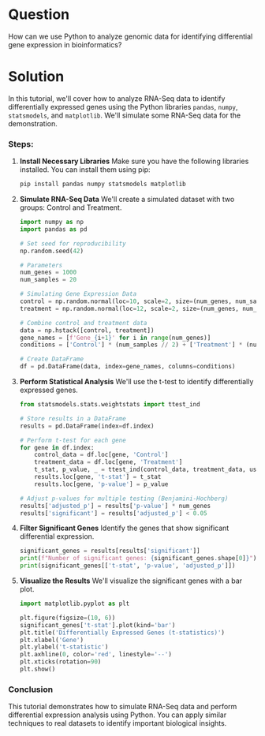 # Question
How can we use Python to analyze genomic data for identifying differential gene expression in bioinformatics?

# Solution

In this tutorial, we'll cover how to analyze RNA-Seq data to identify differentially expressed genes using the Python libraries `pandas`, `numpy`, `statsmodels`, and `matplotlib`. We'll simulate some RNA-Seq data for the demonstration.

### Steps:

1. **Install Necessary Libraries**
   Make sure you have the following libraries installed. You can install them using pip:

   ```bash
   pip install pandas numpy statsmodels matplotlib
   ```

2. **Simulate RNA-Seq Data**
   We'll create a simulated dataset with two groups: Control and Treatment.

   ```python
   import numpy as np
   import pandas as pd

   # Set seed for reproducibility
   np.random.seed(42)

   # Parameters
   num_genes = 1000
   num_samples = 20

   # Simulating Gene Expression Data
   control = np.random.normal(loc=10, scale=2, size=(num_genes, num_samples // 2))
   treatment = np.random.normal(loc=12, scale=2, size=(num_genes, num_samples // 2))

   # Combine control and treatment data
   data = np.hstack([control, treatment])
   gene_names = [f'Gene_{i+1}' for i in range(num_genes)]
   conditions = ['Control'] * (num_samples // 2) + ['Treatment'] * (num_samples // 2)

   # Create DataFrame
   df = pd.DataFrame(data, index=gene_names, columns=conditions)
   ```

3. **Perform Statistical Analysis**
   We'll use the t-test to identify differentially expressed genes.

   ```python
   from statsmodels.stats.weightstats import ttest_ind

   # Store results in a DataFrame
   results = pd.DataFrame(index=df.index)

   # Perform t-test for each gene
   for gene in df.index:
       control_data = df.loc[gene, 'Control']
       treatment_data = df.loc[gene, 'Treatment']
       t_stat, p_value, _ = ttest_ind(control_data, treatment_data, usevar='pooled')
       results.loc[gene, 't-stat'] = t_stat
       results.loc[gene, 'p-value'] = p_value

   # Adjust p-values for multiple testing (Benjamini-Hochberg)
   results['adjusted_p'] = results['p-value'] * num_genes
   results['significant'] = results['adjusted_p'] < 0.05
   ```

4. **Filter Significant Genes**
   Identify the genes that show significant differential expression.

   ```python
   significant_genes = results[results['significant']]
   print(f"Number of significant genes: {significant_genes.shape[0]}")
   print(significant_genes[['t-stat', 'p-value', 'adjusted_p']])
   ```

5. **Visualize the Results**
   We'll visualize the significant genes with a bar plot.

   ```python
   import matplotlib.pyplot as plt

   plt.figure(figsize=(10, 6))
   significant_genes['t-stat'].plot(kind='bar')
   plt.title('Differentially Expressed Genes (t-statistics)')
   plt.xlabel('Gene')
   plt.ylabel('t-statistic')
   plt.axhline(0, color='red', linestyle='--')
   plt.xticks(rotation=90)
   plt.show()
   ```

### Conclusion
This tutorial demonstrates how to simulate RNA-Seq data and perform differential expression analysis using Python. You can apply similar techniques to real datasets to identify important biological insights.